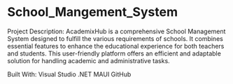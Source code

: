 # School_Mangement_System
Project Description:
AcademixHub is a comprehensive School Management System designed to fulfill the various requirements of schools.
It combines essential features to enhance the educational experience for both teachers and students. 
This user-friendly platform offers an efficient and adaptable solution for handling academic and administrative tasks. 

Built With:
	Visual Studio
	.NET 
	MAUI
	GitHub
